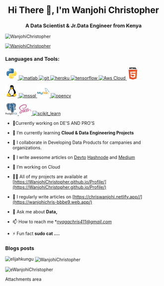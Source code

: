 <h1 align="center">Hi There 👋, I'm  Wanjohi Christopher</h1>

<h3 align="center">A Data Scientist & Jr.Data Engineer from Kenya</h3>

<p align="left"> <img src="https://komarev.com/ghpvc/?username=WanjohiChristopher&label=Profile%20views&color=0e75b6&style=flat" alt="WanjohiChristopher" /> </p>

<p align="left"> <a href="https://github.com/ryo-ma/github-profile-trophy"><img src="https://github-profile-trophy.vercel.app/?username=WanjohiChristopher" alt="WanjohiChristopher" /></a> </p>
<h3 align="left">Languages and Tools:</h3>
<p align="left">
   <a href="https://www.python.org" target="_blank"> <img src="https://raw.githubusercontent.com/devicons/devicon/master/icons/python/python-original.svg" alt="python" width="40" height="40"/> </a>
  <a href="https://www.mathworks.com/" target="_blank"> <img src="https://upload.wikimedia.org/wikipedia/commons/2/21/Matlab_Logo.png" alt="matlab" width="40" height="40"/> </a> 
 <a href="https://git-scm.com/" target="_blank"> <img src="https://www.vectorlogo.zone/logos/git-scm/git-scm-icon.svg" alt="git" width="40" height="40"/> </a> 
  <a href="https://heroku.com" target="_blank"> <img src="https://www.vectorlogo.zone/logos/heroku/heroku-icon.svg" alt="heroku" width="40" height="40"/> </a>
  <a href="https://www.tensorflow.org" target="_blank"> <img src="https://www.vectorlogo.zone/logos/tensorflow/tensorflow-icon.svg" alt="tensorflow" width="40" height="40"/> </a>
   <a href="https://g.co/kgs/gir3DG" target="_blank"> <img src="https://upload.wikimedia.org/wikipedia/commons/thumb/9/93/Amazon_Web_Services_Logo.svg/512px-Amazon_Web_Services_Logo.svg.png" alt="Aws Cloud" width="40" height="40"/> </a>
  <a href="https://www.w3.org/html/" target="_blank"> <img src="https://raw.githubusercontent.com/devicons/devicon/master/icons/html5/html5-original-wordmark.svg" alt="html5" width="40" height="40"/> </a> 

 
  <a href="https://www.linux.org/" target="_blank"> <img src="https://raw.githubusercontent.com/devicons/devicon/master/icons/linux/linux-original.svg" alt="linux" width="40" height="40"/> </a> 
 <a href="https://www.microsoft.com/en-us/sql-server" target="_blank"> <img src="https://www.svgrepo.com/show/303229/microsoft-sql-server-logo.svg" alt="mssql" width="40" height="40"/> </a> <a href="https://www.mysql.com/" target="_blank"> <img src="https://raw.githubusercontent.com/devicons/devicon/master/icons/mysql/mysql-original-wordmark.svg" alt="mysql" width="40" height="40"/> </a> 
  <a href="https://opencv.org/" target="_blank"> <img src="https://www.vectorlogo.zone/logos/opencv/opencv-icon.svg" alt="opencv" width="40" height="40"/> </a> 
  
  <a href="https://www.postgresql.org" target="_blank"> <img src="https://raw.githubusercontent.com/devicons/devicon/master/icons/postgresql/postgresql-original-wordmark.svg" alt="postgresql" width="40" height="40"/> </a>
  <a href="https://sass-lang.com" target="_blank"> <img src="https://raw.githubusercontent.com/devicons/devicon/master/icons/sass/sass-original.svg" alt="sass" width="40" height="40"/> </a> <a href="https://scikit-learn.org/" target="_blank"> <img src="https://upload.wikimedia.org/wikipedia/commons/0/05/Scikit_learn_logo_small.svg" alt="scikit_learn" width="40" height="40"/> </a> 
   </p>

- 🔭Currently working on  DE'S AND PRO'S

- 🌱 I’m currently learning **Cloud & Data Engineering Projects**

- 👯 I collaborate in Developing Data Products for campanies and organizations.

- 📝 I write  awesome articles on [Devto](https://dev.to/wanjohichristopher) [Hashnode](https://hashnode.com/@WanjohiChristopher/joinme) and [Medium](https://medium.com/@nyagachris411/)

- 🤝 I’m working on Cloud 

- 👨‍💻 All of my projects are available at [https://WanjohiChristopher.github.io/Profile/](https://WanjohiChristopher.github.io/Profile/)

- 📝 I regularly write articles on [https://chriswanjohi.netlify.app//](https://wanjohichris-bbbe9.web.app/)

- 💬 Ask me about **Data,**

- 📫 How to reach me **nyagachris411@gmail.com*

- ⚡ Fun fact **sudo cat ....**

### Blogs posts
<!-- BLOG-POST-LIST:START -->
<!-- BLOG-POST-LIST:END -->


<p><img align="left" src="https://github-readme-stats.vercel.app/api/top-langs?username=WanjohiChristopher&show_icons=true&locale=en&layout=compact" alt="elijahkungu" /></p>

<p>&nbsp;<img align="center" src="https://github-readme-stats.vercel.app/api?username=WanjohiChristopher&show_icons=true&locale=en" alt="WanjohiChristopher" /></p>

<p><img align="center" src="https://github-readme-streak-stats.herokuapp.com/?user=WanjohiChristopher&" alt="eWanjohiChristopher" /></p>

Attachments area
